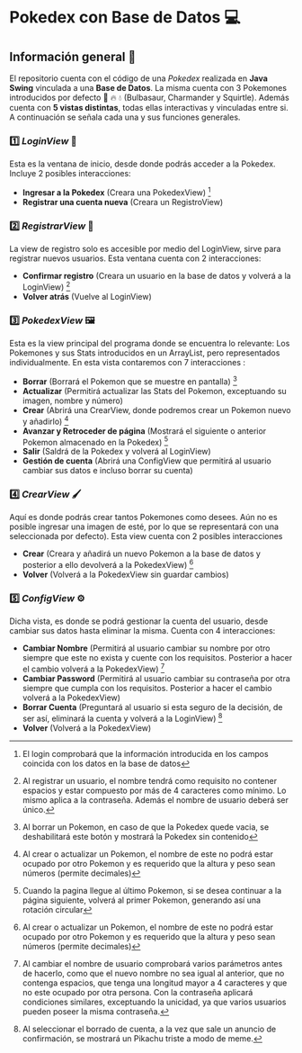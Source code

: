 # Pokedex con Base de Datos 	:computer:
## Información general :page_with_curl:
El repositorio cuenta con el código de una _Pokedex_ realizada en **Java Swing** vinculada a una **Base de Datos**. La misma cuenta con 3 Pokemones introducidos por defecto 🍃 🔥 💧 (Bulbasaur, Charmander y Squirtle).
Además cuenta con **5 vistas distintas**, todas ellas interactivas y vinculadas entre si. A continuación se señala cada una y sus funciones generales.
### 1️⃣ _LoginView_ 🔐
Esta es la ventana de inicio, desde donde podrás acceder a la Pokedex. Incluye 2 posibles interacciones:
- **Ingresar a la Pokedex** (Creara una PokedexView) [^1]
- **Registrar una cuenta nueva** (Creara un RegistroView) 
### 2️⃣ _RegistrarView_ 📝
La view de registro solo es accesible por medio del LoginView, sirve para registrar nuevos usuarios. Esta ventana cuenta con 2 interacciones:
- **Confirmar registro** (Creara un usuario en la base de datos y volverá a la LoginView) [^2]
- **Volver atrás** (Vuelve al LoginView)
### 3️⃣ _PokedexView_ 🖼️
Esta es la view principal del programa donde se encuentra lo relevante: Los Pokemones y sus Stats introducidos en un ArrayList, pero representados individualmente. En esta vista contaremos con 7 interacciones :
- **Borrar** (Borrará el Pokemon que se muestre en pantalla) [^3]
- **Actualizar** (Permitirá actualizar las Stats del Pokemon, exceptuando su imagen, nombre y número) 
- **Crear** (Abrirá una CrearView, donde podremos crear un Pokemon nuevo y añadirlo) [^4]
- **Avanzar y Retroceder de página** (Mostrará el siguiente o anterior Pokemon almacenado en la Pokedex) [^5]
- **Salir** (Saldrá de la Pokedex y volverá al LoginView)
- **Gestión de cuenta** (Abrirá una ConfigView que permitirá al usuario cambiar sus datos e incluso borrar su cuenta)
### 4️⃣ _CrearView_ 🖌️
Aquí es donde podrás crear tantos Pokemones como desees. Aún no es posible ingresar una imagen de esté, por lo que se representará con una seleccionada por defecto). Esta view cuenta con 2 posibles interacciones
- **Crear** (Creara y añadirá un nuevo Pokemon a la base de datos y posterior a ello devolverá a la PokedexView)  [^4]
- **Volver** (Volverá a la PokedexView sin guardar cambios)
### 5️⃣ _ConfigView_ ⚙️
Dicha vista, es donde se podrá gestionar la cuenta del usuario, desde cambiar sus datos hasta eliminar la misma. Cuenta con 4 interacciones:
- **Cambiar Nombre** (Permitirá al usuario cambiar su nombre por otro siempre que este no exista y cuente con los requisitos. Posterior a hacer el cambio volverá a la PokedexView) [^6]
- **Cambiar Password** (Permitirá al usuario cambiar su contraseña por otra siempre que cumpla con los requisitos. Posterior a hacer el cambio volverá a la PokedexView)
- **Borrar Cuenta** (Preguntará al usuario si esta seguro de la decisión, de ser así, eliminará la cuenta y volverá a la LoginView) [^7]
- **Volver** (Volverá a la PokedexView)


[^1]: El login comprobará que la información introducida en los campos coincida con los datos en la base de datos
[^2]: Al registrar un usuario, el nombre tendrá como requisito no contener espacios y estar compuesto por más de 4 caracteres como mínimo. Lo mismo aplica a la contraseña. Además el nombre de usuario deberá ser único.
[^3]: Al borrar un Pokemon, en caso de que la Pokedex quede vacia, se deshabilitará este botón y mostrará la Pokedex sin contenido
[^4]: Al crear o actualizar un Pokemon, el nombre de este no podrá estar ocupado por otro Pokemon y es requerido que la altura y peso sean números (permite decimales)
[^5]: Cuando la pagina llegue al último Pokemon, si se desea continuar a la página siguiente, volverá al primer Pokemon, generando así una rotación circular
[^6]: Al cambiar el nombre de usuario comprobará varios parámetros antes de hacerlo, como que el nuevo nombre no sea igual al anterior, que no contenga espacios, que tenga una longitud mayor a 4 caracteres y que no este ocupado por otra persona. Con la contraseña aplicará condiciones similares, exceptuando la unicidad, ya que varios usuarios pueden poseer la misma contraseña. 
[^7]: Al seleccionar el borrado de cuenta, a la vez que sale un anuncio de confirmación, se mostrará un Pikachu triste a modo de meme.

